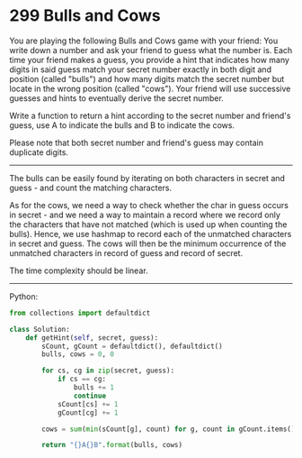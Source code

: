 299 Bulls and Cows
==================

You are playing the following Bulls and Cows game with your friend: You write
down a number and ask your friend to guess what the number is. Each time your
friend makes a guess, you provide a hint that indicates how many digits in said
guess match your secret number exactly in both digit and position (called
"bulls") and how many digits match the secret number but locate in the wrong
position (called "cows"). Your friend will use successive guesses and hints to
eventually derive the secret number.

Write a function to return a hint according to the secret number and friend's
guess, use A to indicate the bulls and B to indicate the cows. 

Please note that both secret number and friend's guess may contain duplicate
digits.

---

The bulls can be easily found by iterating on both characters in secret and
guess - and count the matching characters.

As for the cows, we need a way to check whether the char in guess occurs in
secret - and we need a way to maintain a record where we record only the
characters that have not matched (which is used up when counting the bulls).
Hence, we use hashmap to record each of the unmatched characters in secret and
guess. The cows will then be the minimum occurrence of the unmatched characters
in record of guess and record of secret.

The time complexity should be linear.

---

Python:

```python
from collections import defaultdict

class Solution:
    def getHint(self, secret, guess):
        sCount, gCount = defaultdict(), defaultdict()
        bulls, cows = 0, 0

        for cs, cg in zip(secret, guess):
            if cs == cg:
                bulls += 1
                continue
            sCount[cs] += 1
            gCount[cg] += 1

        cows = sum(min(sCount[g], count) for g, count in gCount.items())

        return "{}A{}B".format(bulls, cows)
```

